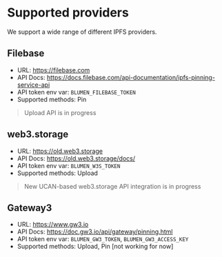 # Supported providers

We support a wide range of different IPFS providers.

## Filebase

- URL: https://filebase.com
- API Docs: https://docs.filebase.com/api-documentation/ipfs-pinning-service-api
- API token env var: `BLUMEN_FILEBASE_TOKEN`
- Supported methods: Pin

> Upload API is in progress

## web3.storage

- URL: https://old.web3.storage
- API Docs: https://old.web3.storage/docs/
- API token env var: `BLUMEN_W3S_TOKEN`
- Supported methods: Upload

> New UCAN-based web3.storage API integration is in progress

## Gateway3

- URL: https://www.gw3.io
- API Docs: https://doc.gw3.io/api/gateway/pinning.html
- API token env var: `BLUMEN_GW3_TOKEN`, `BLUMEN_GW3_ACCESS_KEY`
- Supported methods: Upload, Pin [not working for now]
